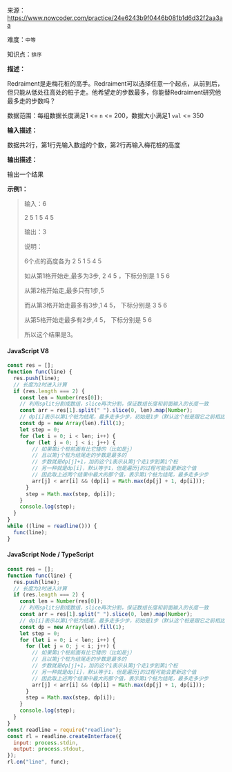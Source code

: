 来源：<https://www.nowcoder.com/practice/24e6243b9f0446b081b1d6d32f2aa3aa>

难度：`中等`

知识点：`排序`

**描述：**

Redraiment是走梅花桩的高手。Redraiment可以选择任意一个起点，从前到后，但只能从低处往高处的桩子走。他希望走的步数最多，你能替Redraiment研究他最多走的步数吗？

数据范围：每组数据长度满足1 <= `n` <= 200，数据大小满足1 `val` <= 350

**输入描述：**

数据共2行，第1行先输入数组的个数，第2行再输入梅花桩的高度

**输出描述：**

输出一个结果

**示例1：**

> 输入：6
>
> 2 5 1 5 4 5
>
> 输出：3
>
> 说明：
>
> 6个点的高度各为 2 5 1 5 4 5
>
> 如从第1格开始走,最多为3步, 2 4 5 ，下标分别是 1 5 6
>
> 从第2格开始走,最多只有1步,5
>
> 而从第3格开始走最多有3步,1 4 5， 下标分别是 3 5 6
>
> 从第5格开始走最多有2步,4 5， 下标分别是 5 6
>
> 所以这个结果是3。

<!-- tabs:start -->

#### **JavaScript V8**

```javascript
const res = [];
function func(line) {
  res.push(line);
  // 长度为2时进入计算
  if (res.length === 2) {
    const len = Number(res[0]);
    // 利用split分割成数组，slice再次分割，保证数组长度和前面输入的长度一致
    const arr = res[1].split(" ").slice(0, len).map(Number);
    // dp[i]表示以第i个桩为结尾，最多走多少步，初始是1步（默认这个桩是跟它之前相比最矮的）
    const dp = new Array(len).fill(1);
    let step = 0;
    for (let i = 0; i < len; i++) {
      for (let j = 0; j < i; j++) {
        // 如果第i个桩前面有比它矮的（比如是j）
        // 且以第j个桩为结尾走的步数是最多的
        // 步数就是dp[j]+1，加的这个1表示从第j个走1步到第i个桩
        // 另一种就是dp[i]，默认等于1，但是遍历j的过程可能会更新这个值
        // 因此取上述两个结果中最大的那个值，表示第i个桩为结尾，最多走多少步
        arr[j] < arr[i] && (dp[i] = Math.max(dp[j] + 1, dp[i]));
      }
      step = Math.max(step, dp[i]);
    }
    console.log(step);
  }
}
while ((line = readline())) {
  func(line);
}
```

#### **JavaScript Node / TypeScript**

```javascript
const res = [];
function func(line) {
  res.push(line);
  // 长度为2时进入计算
  if (res.length === 2) {
    const len = Number(res[0]);
    // 利用split分割成数组，slice再次分割，保证数组长度和前面输入的长度一致
    const arr = res[1].split(" ").slice(0, len).map(Number);
    // dp[i]表示以第i个桩为结尾，最多走多少步，初始是1步（默认这个桩是跟它之前相比最矮的）
    const dp = new Array(len).fill(1);
    let step = 0;
    for (let i = 0; i < len; i++) {
      for (let j = 0; j < i; j++) {
        // 如果第i个桩前面有比它矮的（比如是j）
        // 且以第j个桩为结尾走的步数是最多的
        // 步数就是dp[j]+1，加的这个1表示从第j个走1步到第i个桩
        // 另一种就是dp[i]，默认等于1，但是遍历j的过程可能会更新这个值
        // 因此取上述两个结果中最大的那个值，表示第i个桩为结尾，最多走多少步
        arr[j] < arr[i] && (dp[i] = Math.max(dp[j] + 1, dp[i]));
      }
      step = Math.max(step, dp[i]);
    }
    console.log(step);
  }
}
const readline = require("readline");
const rl = readline.createInterface({
  input: process.stdin,
  output: process.stdout,
});
rl.on("line", func);
```

<!-- tabs:end -->
